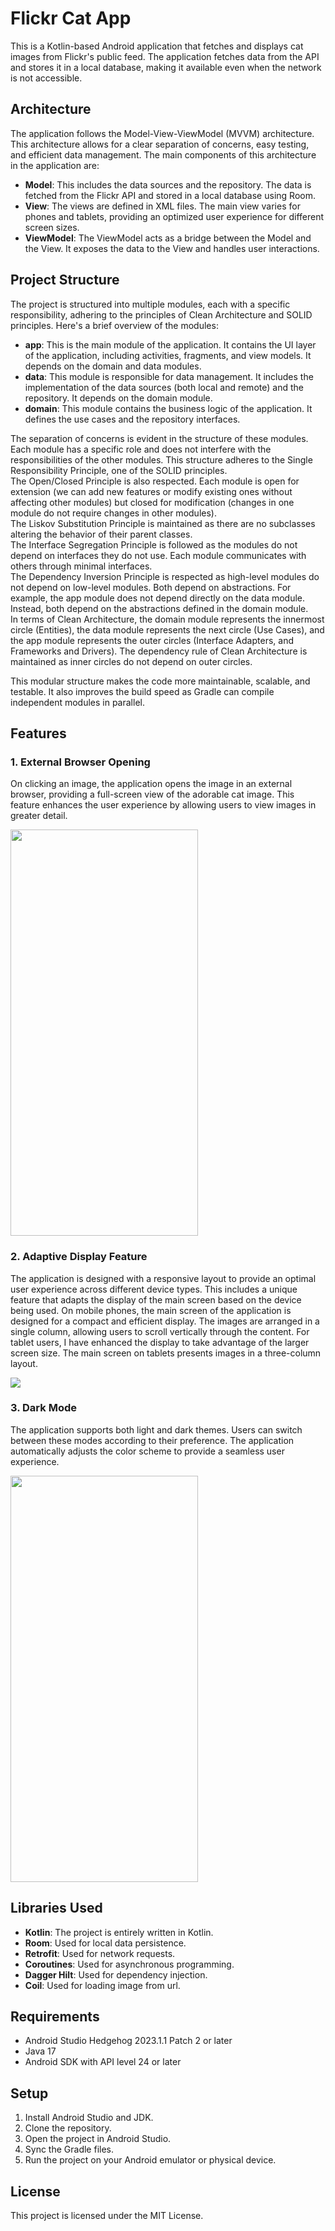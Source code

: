 # Flickr Cat App

This is a Kotlin-based Android application that fetches and displays cat images from Flickr's public feed. 
The application fetches data from the API and stores it in a local database, making it available even when the network is not accessible.

## Architecture

The application follows the Model-View-ViewModel (MVVM) architecture. This architecture allows for a clear separation of concerns, easy testing, and efficient data management. 
The main components of this architecture in the application are:

- **Model**: This includes the data sources and the repository. The data is fetched from the Flickr API and stored in a local database using Room.
- **View**: The views are defined in XML files. The main view varies for phones and tablets, providing an optimized user experience for different screen sizes.
- **ViewModel**: The ViewModel acts as a bridge between the Model and the View. It exposes the data to the View and handles user interactions.

## Project Structure

The project is structured into multiple modules, each with a specific responsibility, adhering to the principles of Clean Architecture and SOLID principles. Here's a brief overview of the modules:  

- **app**: This is the main module of the application. It contains the UI layer of the application, including activities, fragments, and view models. It depends on the domain and data modules.  
- **data**: This module is responsible for data management. It includes the implementation of the data sources (both local and remote) and the repository. It depends on the domain module.  
- **domain**: This module contains the business logic of the application. It defines the use cases and the repository interfaces.  

The separation of concerns is evident in the structure of these modules. Each module has a specific role and does not interfere with the responsibilities of the other modules. This structure adheres to the Single Responsibility Principle, one of the SOLID principles.  
The Open/Closed Principle is also respected. Each module is open for extension (we can add new features or modify existing ones without affecting other modules) but closed for modification (changes in one module do not require changes in other modules).  
The Liskov Substitution Principle is maintained as there are no subclasses altering the behavior of their parent classes.  
The Interface Segregation Principle is followed as the modules do not depend on interfaces they do not use. Each module communicates with others through minimal interfaces.  
The Dependency Inversion Principle is respected as high-level modules do not depend on low-level modules. Both depend on abstractions. For example, the app module does not depend directly on the data module. Instead, both depend on the abstractions defined in the domain module.  
In terms of Clean Architecture, the domain module represents the innermost circle (Entities), the data module represents the next circle (Use Cases), and the app module represents the outer circles (Interface Adapters, and Frameworks and Drivers). The dependency rule of Clean Architecture is maintained as inner circles do not depend on outer circles.  

This modular structure makes the code more maintainable, scalable, and testable. It also improves the build speed as Gradle can compile independent modules in parallel.

## Features

### 1. External Browser Opening

On clicking an image, the application opens the image in an external browser, providing a full-screen view of the adorable cat image. 
This feature enhances the user experience by allowing users to view images in greater detail.

<img src="https://github.com/m-ewa/FlickrApp/blob/master/screenshots/openbrowser.gif" width="300" height="650">

### 2. Adaptive Display Feature

The application is designed with a responsive layout to provide an optimal user experience across different device types. 
This includes a unique feature that adapts the display of the main screen based on the device being used.
On mobile phones, the main screen of the application is designed for a compact and efficient display. The images are arranged in a single column, allowing users to scroll vertically through the content.
For tablet users, I have enhanced the display to take advantage of the larger screen size. The main screen on tablets presents images in a three-column layout. 

<img src="https://github.com/m-ewa/FlickrApp/blob/master/screenshots/tablet.webp">

### 3. Dark Mode

The application supports both light and dark themes. Users can switch between these modes according to their preference. 
The application automatically adjusts the color scheme to provide a seamless user experience.

<img src="https://github.com/m-ewa/FlickrApp/blob/master/screenshots/daynight.gif" width="300" height="650">

## Libraries Used

- **Kotlin**: The project is entirely written in Kotlin.
- **Room**: Used for local data persistence.
- **Retrofit**: Used for network requests.
- **Coroutines**: Used for asynchronous programming.
- **Dagger Hilt**: Used for dependency injection.
- **Coil**: Used for loading image from url.

## Requirements

- Android Studio Hedgehog 2023.1.1 Patch 2 or later
- Java 17
- Android SDK with API level 24 or later

## Setup

1. Install Android Studio and JDK.
2. Clone the repository.
3. Open the project in Android Studio.
4. Sync the Gradle files.
5. Run the project on your Android emulator or physical device.

## License

This project is licensed under the MIT License.
